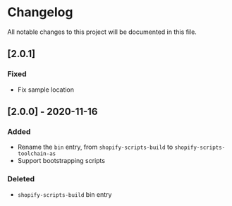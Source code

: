 # Changelog
All notable changes to this project will be documented in this file.

## [2.0.1]

### Fixed

- Fix sample location

## [2.0.0] - 2020-11-16

### Added

- Rename the `bin` entry, from `shopify-scripts-build` to `shopify-scripts-toolchain-as`
- Support bootstrapping scripts

### Deleted

- `shopify-scripts-build` bin entry

